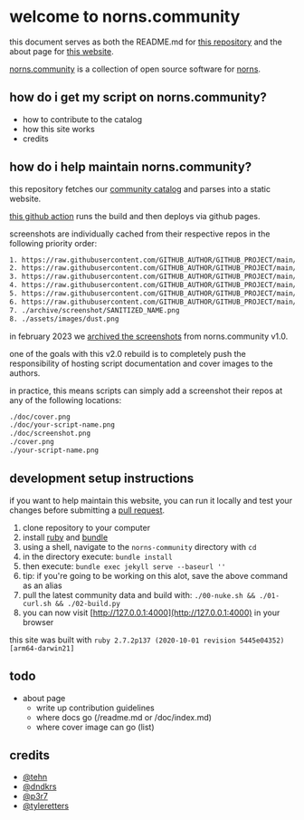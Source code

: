 # welcome to norns.community

this document serves as both the README.md for [this repository](https://github.com/monome-community/norns-community) and the about page for [this website](https://norns.community/about).

[norns.community](https://norns.community) is a collection of open source software for [norns](https://monome.org/docs/norns).

## how do i get my script on norns.community?

- how to contribute to the catalog
- how this site works
- credits

## how do i help maintain norns.community?

this repository fetches our [community catalog](https://github.com/monome/norns-community) and parses into a static website.

[this github action](https://github.com/monome-community/norns-community/actions/workflows/jekyll.yml) runs the build and then deploys via github pages.

screenshots are individually cached from their respective repos in the following priority order:

```txt
1. https://raw.githubusercontent.com/GITHUB_AUTHOR/GITHUB_PROJECT/main/doc/cover.png
2. https://raw.githubusercontent.com/GITHUB_AUTHOR/GITHUB_PROJECT/main/doc/GITHUB_PROJECT.png
3. https://raw.githubusercontent.com/GITHUB_AUTHOR/GITHUB_PROJECT/main/doc/screenshot.png
4. https://raw.githubusercontent.com/GITHUB_AUTHOR/GITHUB_PROJECT/main/cover.png
5. https://raw.githubusercontent.com/GITHUB_AUTHOR/GITHUB_PROJECT/main/GITHUB_PROJECT.png
6. https://raw.githubusercontent.com/GITHUB_AUTHOR/GITHUB_PROJECT/main/screenshot.png
7. ./archive/screenshot/SANITIZED_NAME.png
8. ./assets/images/dust.png
```

in february 2023 we [archived the screenshots](https://github.com/monome-community/norns-community/tree/main/archive/screenshots) from norns.community v1.0.

one of the goals with this v2.0 rebuild is to completely push the responsibility of hosting script documentation and cover images to the authors.

in practice, this means scripts can simply add a screenshot their repos at any of the following locations:

```txt
./doc/cover.png
./doc/your-script-name.png
./doc/screenshot.png
./cover.png
./your-script-name.png
```

## development setup instructions

if you want to help maintain this website, you can run it locally and test your changes before submitting a [pull request](https://github.com/monome-community/norns-community/pulls).

1. clone repository to your computer
2. install [ruby](https://www.ruby-lang.org/en/) and [bundle](https://bundler.io/)
3. using a shell, navigate to the `norns-community` directory with `cd`
4. in the directory execute: `bundle install`
5. then execute: `bundle exec jekyll serve --baseurl ''`
6. tip: if you're going to be working on this alot, save the above command as an alias
7. pull the latest community data and build with: `./00-nuke.sh && ./01-curl.sh && ./02-build.py`
8. you can now visit [http://127.0.0.1:4000](http://127.0.0.1:4000) in your browser

this site was built with `ruby 2.7.2p137 (2020-10-01 revision 5445e04352) [arm64-darwin21]`

## todo

- about page
  - write up contribution guidelines
  - where docs go (/readme.md or /doc/index.md)
  - where cover image can go (list)

## credits

- [@tehn](https://github.com/tehn)
- [@dndkrs](https://github.com/dndkrs)
- [@p3r7](https://github.com/p3r7)
- [@tyleretters](https://github.com/tyleretters)